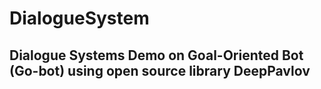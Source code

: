 # DialogueSystem
## Dialogue Systems Demo on Goal-Oriented Bot (Go-bot) using open source library DeepPavlov
